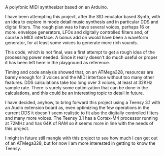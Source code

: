 A polyfonic MIDI synthesizer based on an Arduino.

I have been attempting this project, after the SID emulator based Synth, with an idea to explore in mode detail music synthesis and in particular DDS and digital filters. The rough plan was to have several voices, perhaps 16 or more, envelope generators, LFOs and digitally controlled filters and, of course a MIDI interface. A bonus add on wuold have been a waveform generator, for at least some voices to generate more rich sounds. 

This code, which is not final, was a first attempt to get a rough idea of the processing power needed. Since it really doesn't do much useful or proper it has been left here in the playground as reference.

Timing and code analysis showed that, on an ATMega328, resources are barely enough for 3 voices and the MIDI interface without too many other features. DDS calculations take too long over 3 voices, at least at 32KHz sample rate. There is surely some optimization that can be done in the calculations, and this could be an interesting topic to detail in future.

I have decided, anyhow, to bring forward this project using a Teensy 3.1 with an Audio extension board as, even optimizing the few operations in the current DDS it doesn't seem realistic to fit also the digitally controlled filters and many more voices. The Teensy 3.1 has a Cortex-M4 processor running at 72MHz and has 64K of RAM so it seems more in line with the needs of this project.

I might in future still mangle with this project to see how much I can get out of an ATMega328, but for now I am more interested in getting to know the Teensy.

